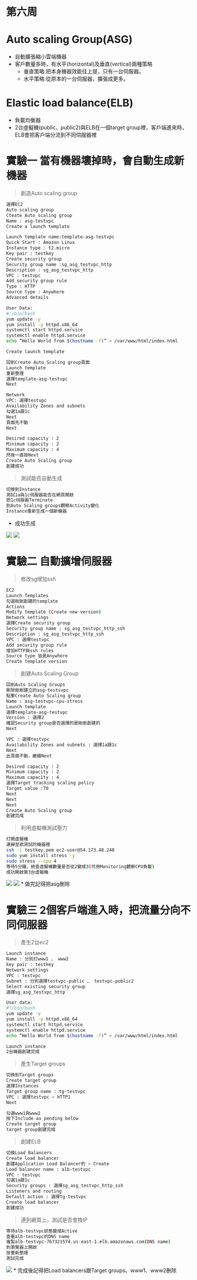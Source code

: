 # 第六周
# Auto scaling Group(ASG)
* 自動擴張縮小雲端機器
* 客戶數量多時，有水平(horizontal)及垂直(vertical)兩種策略
  * 垂直策略:把本身機器效能往上提，只有一台伺服器。
  * 水平策略:從原本的一台伺服器，擴張成更多。

# Elastic load balance(ELB)
* 負載均衡器
* 2台虛擬機(public、public2)與ELB在一個target group裡，客戶端進來時，ELB會把客戶端分流到不同伺服器裡

# 實驗一 當有機器壞掉時，會自動生成新機器
> 創造Auto scaling group

```sh
選擇EC2
Auto scaling group
Cteate Auto scaling group
Name : asg-testvpc
Create a launch template
```
```sh
Launch template name:template-asg-testvpc
Quick Start : Amazon Linux
Instance type : t2.micro
Key pair : testkey
Create security group
Security group name :sg_asg_testvpc_http
Description : sg_asg_testvpc_http 
VPC : testvpc
Add security group rule
Type : HTTP
Source type : Anywhere
Advanced details
```
```sh
User Data:
#!/bin/bash
yum update -y
yum install -y httpd.x86_64
systemctl start httpd.service
systemctl enable httpd.service
echo “Hello World from $(hostname -f)” > /var/www/html/index.html

Create launch template
```
```sh
回到Create Auto Scaling group頁面
Launch template
重新整理
選擇template-asg-testvpc
Next
```
```sh
Network
VPC: 選擇testvpc
Availability Zones and subnets
勾選1a跟1c
Next
頁面先不動
Next
```
```sh
Desired capacity : 2
Minimum capacity : 2
Maximum capacity : 4
然後一直按Next
Create Auto Scaling group
創建成功
```
>測試能否自動生成

```sh
切換到Instance
測試1a與1c伺服器能否在網頁開啟
把1c伺服器Terminate
到Auto Scaling groups觀察Activity變化
Instance重新生成一個新機器
```
* 成功生成
<img src="../pic/1024.png">
<img src="../pic/1024-1.png">

# 實驗二 自動擴增伺服器
> 修改sg增加ssh

```sh
EC2
Launch Templates
勾選剛剛創建的template
Actions
Modify template (Create new version)
Network settings
選擇Create security group
Security group name : sg_asg_testvpc_http_ssh
Description : sg_asg_testvpc_http_ssh
VPC : 選擇testvpc
Add security group rule
增加HTTP與ssh rules
Source type 皆是Anywhere
Create template version
```
>創建Auto Scaling Group

```sh
回到Auto Scaling Groups
刪除剛剛建立的asg-testsvpc
點擊Create Auto Scaling group
Name : asg-testvpc-cpu-stress
Launch template
選擇template-asg-testvpc
Version : 選擇2
確認Security group是否選擇的是剛剛創建的
Next

VPC : 選擇testvpc
Availability Zones and subnets : 選擇1a跟1c
Next
此頁面不動，繼續Next

Desired capacity : 2
Minimum capacity : 2
Maximum capacity : 4
選擇Target tracking scaling policy
Target value :70
Next
Next
Next
Create Auto Scaling group
創建完成
```
>利用虛擬機測試壓力

```sh
打開虛擬機
連線至欲測試的機器裡
ssh -i testkey.pem ec2-user@54.173.48.248
sudo yum install stress -y
sudo stress --cpu 4
等待5分鐘，檢查虛擬機數量是否從2變成3(可用Monitoring觀察CPU負載)
成功開啟第3台虛擬機
```
<img src="../pic/1024-2.png">
<img src="../pic/1024-3.png">
* 做完記得把asg刪除

# 實驗三 2個客戶端進入時，把流量分向不同伺服器

> 產生2台ec2

```sh
Launch instance
Name : 分別打www1 、 www2
key pair : testkey
Network settings
VPC : testvpc
Subnet : 分別選擇testvpc-public 、 testvpc-public2
Select existing security group
選擇sg_asg_testvpc_http

User data:
#!/bin/bash
yum update -y
yum install -y httpd.x86_64
systemctl start httpd.service
systemctl enable httpd.service
echo “Hello World from $(hostname -f)” > /var/www/html/index.html

Launch instance
2台機器創建完成
```
> 產生Target groups

```sh
切換到Target groups
Create target group
選擇Instances
Target group name : tg-testvpc
VPC : 選擇testvpc > HTTP1
Next

勾選www1與www2
按下Include as pending below
Create target group
target group創建完成
```
> 創建ELB

```sh
切換Load Balancers
Create load balancer
創建Application Load Balancer的 > Create
Load balancer name : alb-testvpc
VPC : testvpc
勾選1a跟1c
Security groups : 選擇sg_asg_testvpc_http_ssh
Listeners and routing
Default action : 選擇tg-testvpc
Create load balancer
創建成功
```
> 連到網頁上，測試是否會換IP

```sh
等待alb-testvpc狀態變成Active
查看alb-testvpc的DNS name
複製alb-testvpc-767321574.us-east-1.elb.amazonaws.com(DNS name)
到瀏覽器上開啟
按重新整理
測試完成
```
<img src="../pic/1024-4.png">
* 完成後記得把Load balancers跟Target groups、www1、www2刪除
